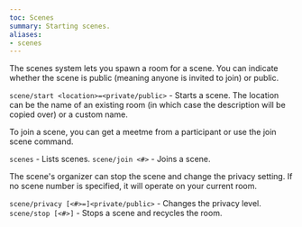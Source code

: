 ```yaml
---
toc: Scenes
summary: Starting scenes.
aliases:
- scenes
---
```

The scenes system lets you spawn a room for a scene.  You can indicate whether the scene is public (meaning anyone is invited to join) or public.

`scene/start <location>=<private/public>` - Starts a scene.  The location can be the name of an existing room (in which case the description will be copied over) or a custom name.

To join a scene, you can get a meetme from a participant or use the join scene command.

`scenes` - Lists scenes.
`scene/join <#>` - Joins a scene.

The scene's organizer can stop the scene and change the privacy setting.  If no scene number is specified, it will operate on your current room.

`scene/privacy [<#>=]<private/public>` - Changes the privacy level.
`scene/stop [<#>]` - Stops a scene and recycles the room.